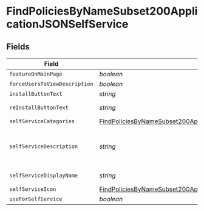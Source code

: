# FindPoliciesByNameSubset200ApplicationJSONSelfService


## Fields

| Field                                                                                                                                                                               | Type                                                                                                                                                                                | Required                                                                                                                                                                            | Description                                                                                                                                                                         | Example                                                                                                                                                                             |
| ----------------------------------------------------------------------------------------------------------------------------------------------------------------------------------- | ----------------------------------------------------------------------------------------------------------------------------------------------------------------------------------- | ----------------------------------------------------------------------------------------------------------------------------------------------------------------------------------- | ----------------------------------------------------------------------------------------------------------------------------------------------------------------------------------- | ----------------------------------------------------------------------------------------------------------------------------------------------------------------------------------- |
| `featureOnMainPage`                                                                                                                                                                 | *boolean*                                                                                                                                                                           | :heavy_minus_sign:                                                                                                                                                                  | N/A                                                                                                                                                                                 |                                                                                                                                                                                     |
| `forceUsersToViewDescription`                                                                                                                                                       | *boolean*                                                                                                                                                                           | :heavy_minus_sign:                                                                                                                                                                  | N/A                                                                                                                                                                                 |                                                                                                                                                                                     |
| `installButtonText`                                                                                                                                                                 | *string*                                                                                                                                                                            | :heavy_minus_sign:                                                                                                                                                                  | N/A                                                                                                                                                                                 | Encrypt                                                                                                                                                                             |
| `reInstallButtonText`                                                                                                                                                               | *string*                                                                                                                                                                            | :heavy_minus_sign:                                                                                                                                                                  | N/A                                                                                                                                                                                 | Re-encrypt                                                                                                                                                                          |
| `selfServiceCategories`                                                                                                                                                             | [FindPoliciesByNameSubset200ApplicationJSONSelfServiceSelfServiceCategories](../../models/operations/findpoliciesbynamesubset200applicationjsonselfserviceselfservicecategories.md) | :heavy_minus_sign:                                                                                                                                                                  | N/A                                                                                                                                                                                 |                                                                                                                                                                                     |
| `selfServiceDescription`                                                                                                                                                            | *string*                                                                                                                                                                            | :heavy_minus_sign:                                                                                                                                                                  | N/A                                                                                                                                                                                 | Encrypt the boot drive of this device                                                                                                                                               |
| `selfServiceDisplayName`                                                                                                                                                            | *string*                                                                                                                                                                            | :heavy_minus_sign:                                                                                                                                                                  | N/A                                                                                                                                                                                 | Disk Encryption                                                                                                                                                                     |
| `selfServiceIcon`                                                                                                                                                                   | [FindPoliciesByNameSubset200ApplicationJSONSelfServiceSelfServiceIcon](../../models/operations/findpoliciesbynamesubset200applicationjsonselfserviceselfserviceicon.md)             | :heavy_minus_sign:                                                                                                                                                                  | N/A                                                                                                                                                                                 |                                                                                                                                                                                     |
| `useForSelfService`                                                                                                                                                                 | *boolean*                                                                                                                                                                           | :heavy_minus_sign:                                                                                                                                                                  | N/A                                                                                                                                                                                 |                                                                                                                                                                                     |